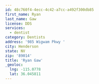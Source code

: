 ```yaml
---
id: 48c760f4-4ecc-4c42-a7cc-a492f300db85
first_name: Ryan
last_name: Gaw
license: DDS
services:
  - dentist
category: Dentists
address: '985 Wigwam Pkwy '
city: Henderson
state: NV
zip: '89014'
title: 'Ryan Gaw'
_geoloc:
  lng: -115.0778
  lat: 36.045811
---
```

